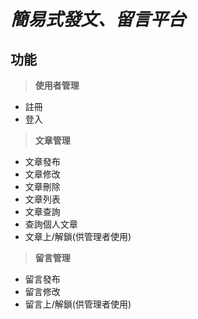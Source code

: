 # *簡易式發文、留言平台*
## **功能**
> **使用者管理**    
 * 註冊  
 * 登入
> **文章管理**
 * 文章發布
 * 文章修改
 * 文章刪除
 * 文章列表
 * 文章查詢
 * 查詢個人文章
 * 文章上/解鎖(供管理者使用)
> **留言管理**
 * 留言發布
 * 留言修改
 * 留言上/解鎖(供管理者使用)
